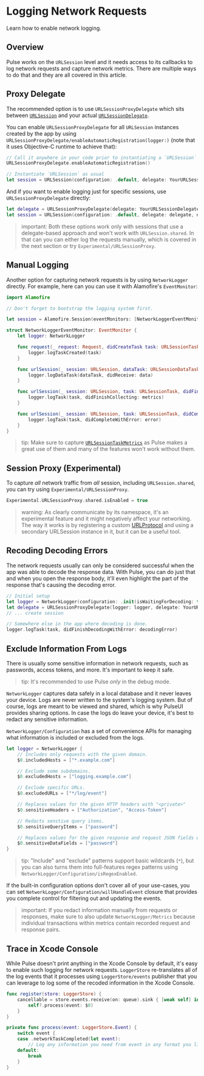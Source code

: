 # Logging Network Requests

Learn how to enable network logging.

## Overview

Pulse works on the `URLSession` level and it needs access to its callbacks to log network requests and capture network metrics. There are multiple ways to do that and they are all covered in this article.

## Proxy Delegate

The recommended option is to use ``URLSessionProxyDelegate`` which sits between [`URLSession`](https://developer.apple.com/documentation/foundation/urlsession) and your actual [`URLSessionDelegate`](https://developer.apple.com/documentation/foundation/urlsessiondelegate).

You can enable ``URLSessionProxyDelegate`` for all `URLSession` instances created by the app by using ``URLSessionProxyDelegate/enableAutomaticRegistration(logger:)`` (note that it uses Objective-C runtime to achieve that):

```swift
// Call it anywhere in your code prior to instantiating a `URLSession`
URLSessionProxyDelegate.enableAutomaticRegistration()

// Instantiate `URLSession` as usual
let session = URLSession(configuration: .default, delegate: YourURLSessionDelegate(), delegateQueue: nil)
```

And if you want to enable logging just for specific sessions, use ``URLSessionProxyDelegate`` directly:

```swift
let delegate = URLSessionProxyDelegate(delegate: YourURLSessionDelegate())
let session = URLSession(configuration: .default, delegate: delegate, delegateQueue: nil)
```

> important: Both these options work only with sessions that use a delegate-based approach and won't work with `URLSession.shared`. In that can you can either log the requests manually, which is covered in the next section or try ``Experimental/URLSessionProxy``.

## Manual Logging

Another option for capturing network requests is by using ``NetworkLogger`` directly. For example, here can you can use it with Alamofire's `EventMonitor`:

```swift
import Alamofire

// Don't forget to bootstrap the logging system first.

let session = Alamofire.Session(eventMonitors: [NetworkLoggerEventMonitor(logger: logger)])

struct NetworkLoggerEventMonitor: EventMonitor {
    let logger: NetworkLogger

    func request(_ request: Request, didCreateTask task: URLSessionTask) {
        logger.logTaskCreated(task)
    }

    func urlSession(_ session: URLSession, dataTask: URLSessionDataTask, didReceive data: Data) {
        logger.logDataTask(dataTask, didReceive: data)
    }

    func urlSession(_ session: URLSession, task: URLSessionTask, didFinishCollecting metrics: URLSessionTaskMetrics) {
        logger.logTask(task, didFinishCollecting: metrics)
    }

    func urlSession(_ session: URLSession, task: URLSessionTask, didCompleteWithError error: Error?) {
        logger.logTask(task, didCompleteWithError: error)
    }
}
```

> tip: Make sure to capture [`URLSessionTaskMetrics`](https://developer.apple.com/documentation/foundation/urlsessiontaskmetrics) as Pulse makes a great use of them and many of the features won't work without them.

## Session Proxy (Experimental)

To capture _all_ network traffic from _all_ session, including `URLSession.shared`, you can try using ``Experimental/URLSessionProxy``.

```swift
Experimental.URLSessionProxy.shared.isEnabled = true
```

> warning: As clearly communicate by its namespace, it's an experimental feature and it might negatively affect your networking. The way it works is by registering a custom [URLProtocol](https://developer.apple.com/documentation/foundation/urlprotocol) and using a secondary URLSession instance in it, but it can be a useful tool.

## Recoding Decoding Errors

The network requests usually can only be considered successful when the app was able to decode the response data. With Pulse, you can do just that and when you open the response body, it'll even highlight the part of the response that's causing the decoding error.

```swift
// Initial setup
let logger = NetworkLogger(configuration: .init(isWaitingForDecoding: true))
let delegate = URLSessionProxyDelegate(logger: logger, delegate: YourURLSessionDelegate()))
// ... create session

// Somewhere else in the app where decoding is done.
logger.logTask(task, didFinishDecodingWithError: decodingError)
```

## Exclude Information From Logs

There is usually some sensitive information in network requests, such as passwords, access tokens, and more. It's important to keep it safe.

> tip: It's recommended to use Pulse _only_ in the debug mode.

``NetworkLogger`` captures data safely in a local database and it never leaves your device. Logs are never written to the system's logging system. But of course, logs are meant to be viewed and shared, which is why PulseUI provides sharing options. In case the logs do leave your device, it's best to redact any sensitive information. 

``NetworkLogger/Configuration`` has a set of convenience APIs for managing what information is included or excluded from the logs.

```swift
let logger = NetworkLogger {
    // Includes only requests with the given domain.
    $0.includedHosts = ["*.example.com"]

    // Exclude some subdomains.
    $0.excludedHosts = ["logging.example.com"]

    // Exclude specific URLs.
    $0.excludedURLs = ["*/log/event"]

    // Replaces values for the given HTTP headers with "<private>"
    $0.sensitiveHeaders = ["Authorization", "Access-Token"]

    // Redacts senstive query items.
    $0.sensitiveQueryItems = ["password"]

    // Replaces values for the given response and request JSON fields with "<private>"
    $0.sensitiveDataFields = ["password"]
}
```

> tip: "Include" and "exclude" patterns support basic wildcards (`*`), but you can also turns them into full-features regex patterns using ``NetworkLogger/Configuration/isRegexEnabled``. 

If the built-in configuration options don't cover all of your use-cases, you can set  ``NetworkLogger/Configuration/willHandleEvent`` closure that provides you complete control for filtering out and updating the events.

> important: If you redact information manually from requests or responses, make sure to also update ``NetworkLogger/Metrics`` because individual transactions within metrics contain recorded request and response pairs.

## Trace in Xcode Console

While Pulse doesn't print anything in the Xcode Console by default, it's easy to enable such logging for network requests. ``LoggerStore`` re-translates all of the log events that it processes using ``LoggerStore/events`` publisher that you can leverage to log some of the recoded information in the Xcode Console.

```swift
func register(store: LoggerStore) {
    cancellable = store.events.receive(on: queue).sink { [weak self] in
        self?.process(event: $0)
    }
}

private func process(event: LoggerStore.Event) {
    switch event {
    case .networkTaskCompleted(let event):
        // Log any information you need from event in any format you like.
    default:
        break
    }
}
```
